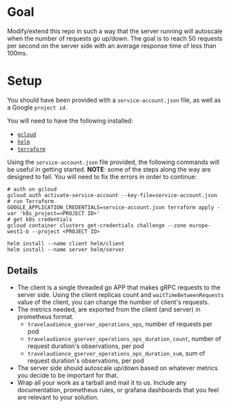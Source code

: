 # Goal

Modify/extend this repo in such a way that the server running will autoscale when the number of requests go up/down. The goal is to reach 50 requests per second on the server side with an average response time of less than 100ms.


# Setup

You should have been provided with a `service-account.json` file, as well as a Google `project id`.

You will need to have the following installed:
* [`gcloud`](https://cloud.google.com/sdk/gcloud/)
* [`helm`](https://docs.helm.sh/using_helm/)
* [`terraform`](https://learn.hashicorp.com/terraform/)

Using the `service-account.json` file provided, the following commands will be useful in getting started.
**NOTE**: some of the steps along the way are designed to fail. You will need to fix the errors in order to continue:
```
# auth on gcloud
gcloud auth activate-service-account --key-file=service-account.json
# run Terraform
GOOGLE_APPLICATION_CREDENTIALS=service-account.json terraform apply -var 'k8s_project=<PROJECT ID>'
# get k8s credentials
gcloud container clusters get-credentials challenge --zone europe-west1-b --project <PROJECT ID>

helm install --name client helm/client
helm install --name server helm/server
```

## Details
* The client is a single threaded go APP that makes gRPC requests to the server side. Using the client replicas count and `waitTimeBetweenRequests` value of the client, you can change the number of client's requests.
* The metrics needed, are exported from the client (and server) in prometheus format.
    - `travelaudience_gserver_operations_ops`, number of requests per pod
    - `travelaudience_gserver_operations_ops_duration_count`, number of request duration's observations, per pod
    - `travelaudience_gserver_operations_ops_duration_sum`, sum of request duration's observations, per pod
* The server side should autoscale up/down based on whatever metrics you decide to be important for that.
* Wrap all your work as a tarball and mail it to us. Include any documentation, prometheus rules, or grafana dashboards that you feel are relevant to your solution.
